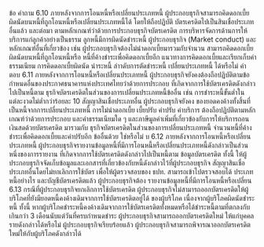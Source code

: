 ข้อ
คำถาม
6.10 ภายหลังจากการโอนหนี้หรือเปลี่ยนประเภทหนี้ ผู้ประกอบธุรกิจสามารถคิดดอกเบี้ยผิดนัดบนหนี้ที่ถูกโอนหนี้หรือเปลี่ยนประเภทหนี้ได้ โดยให้ถือปฏิบัติ
บัตรเครดิตไปเป็นสินเชื่อประเภทอื่นแล้ว และต่อมา ตามหลักเกณฑ์ว่าด้วยการประกอบธุรกิจบัตรเครดิต การบริหารจัดการด้านการให้บริการแก่ลูกค้าอย่างเป็นธรรม
ลูกหนี้มีการผิดนัดชำระหนี้ ผู้ประกอบธุรกิจ (Market conduct) และหลักเกณฑ์อื่นที่เกี่ยวข้อง เช่น ผู้ประกอบธุรกิจต้องไม่นำดอกเบี้ยมารวมกับจำนวน
สามารถคิดดอกเบี้ยผิดนัดบนหนี้ที่ถูกโอนหนี้หรือ หนี้ที่ค้างชำระเพื่อคิดดอกเบี้ยอีก แนวทางการคิดดอกเบี้ยและเรียกเก็บค่าธรรมเนียม การคิดดอกเบี้ยผิดนัด
นําระหนี้ ลำาดับการตัดชำระหนี้
เปลี่ยนประเภทหนี้ ได้หรือไม่
คำตอบ
6.11 ภายหลังจากการโอนหนี้หรือเปลี่ยนประเภทหนี้ ผู้ประกอบธุรกิจยังคงต้องถือปฏิบัติตามข้อกำหนดอื่นของประกาศธนาคารแห่งประเทศไทยว่าด้วยการประกอบ
ที่เกิดจากการใช้บัตรเครดิตดังกล่าวไปเป็นหนี้ตาม ธุรกิจบัตรเครดิตในส่วนของการเปลี่ยนประเภทหนี้ข้ออื่น เช่น การชำระหนี้ขั้นต่ำในแต่ละงวดไม่ต่ำกว่าร้อยละ 10
สัญญาสินเชื่อประเภทอื่น ผู้ประกอบธุรกิจยังคง ของยอดคงค้างทั้งสิ้นที่เป็นหนี้จากการเปลี่ยนประเภทหนี้ การไม่นำดอกเบี้ย เบี้ยปรับ ค่าปรับ ค่าบริการ
ต้องถือปฏิบัติตามหลักเกณฑ์ว่าด้วยการประกอบ และค่าธรรมเนียมใด ๆ และภาษีมูลค่าเพิ่มที่เกี่ยวข้องกับการให้บริการถอนเงินสดด้วยบัตรเครดิต มารวมกับ
ธุรกิจบัตรเครดิตในส่วนของการเปลี่ยนประเภทหนี้ จำนวนหนี้ที่ค้างชำระเพื่อคิดดอกเบี้ยและค่าปรับอีก
ข้ออื่นด้วย ใช่หรือไม่
บ
6.12 ภายหลังจากการโอนหนี้หรือเปลี่ยนประเภทหนี้ ผู้ประกอบธุรกิจรายงานข้อมูลหนี้ที่มีการโอนหนี้หรือเปลี่ยนประเภทหนี้ดังกล่าวเป็นส่วนหนึ่งของการรายงาน
ที่เกิดจากการใช้บัตรเครดิตดังกล่าวไปเป็นหนี้ตาม ข้อมูลบัตรเครดิต ทั้งนี้ ให้ผู้ประกอบธุรกิจจัดเก็บข้อมูลและเอกสารที่เกี่ยวข้องกับหนี้ดังกล่าวไว้ที่ผู้ประกอบธุรกิจ
สัญญาสินเชื่อประเภทอื่นโดยไม่ยกเลิกการใช้บัตร เพื่อให้ผู้ตรวจสอบของ ธปท. สามารถเข้าไปตรวจสอบได้
ประเภทหนี้อย่างไร
และบัญชีบัตรเครดิตแล้ว ผู้ประกอบธุรกิจต้อง
รายงานข้อมูลหนี้ที่มีการโอนหนี้หรือเปลี่ยน
6.13 กรณีที่ผู้ประกอบธุรกิจยกเลิกการใช้บัตรเครดิต
ผู้ประกอบธุรกิจไม่สามารถออกบัตรเครดิตให้ผู้บริโภคที่ยังมียอดหนี้คงค้างเดิมจากการใช้บัตรเครดิตอยู่ได้
ของผู้บริโภค เนื่องจากผู้บริโภคผิดนัดชำระหนี้ ทั้งนี้ หากผู้บริโภคชำระหนี้คงค้างเดิมจากการใช้บัตรเครดิตทั้งหมดหรือได้ชำระหนี้ตามที่ตกลงกับ
เกินกว่า 3 เดือนนับแต่วันที่ครบกําหนดชำระ
ผู้ประกอบธุรกิจสามารถออกบัตรเครดิตใหม่
ให้แก่บุคคลรายดังกล่าวได้หรือไม่
ผู้ประกอบธุรกิจเรียบร้อยแล้ว ผู้ประกอบธุรกิจสามารถพิจารณาออกบัตรเครดิตใหม่ให้กับผู้บริโภคดังกล่าวได้

